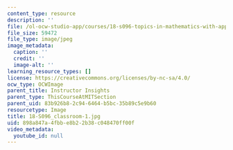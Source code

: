 ```yaml
---
content_type: resource
description: ''
file: /ol-ocw-studio-app/courses/18-s096-topics-in-mathematics-with-applications-in-finance-fall-2013/898a847a4fbbe8b22b38c048470ff00f_18-S096_classroom-1.jpg
file_size: 59472
file_type: image/jpeg
image_metadata:
  caption: ''
  credit: ''
  image-alt: ''
learning_resource_types: []
license: https://creativecommons.org/licenses/by-nc-sa/4.0/
ocw_type: OCWImage
parent_title: Instructor Insights
parent_type: ThisCourseAtMITSection
parent_uid: 83b926b8-2c94-6464-b5bc-35b89c5e9b60
resourcetype: Image
title: 18-S096_classroom-1.jpg
uid: 898a847a-4fbb-e8b2-2b38-c048470ff00f
video_metadata:
  youtube_id: null
---
```

